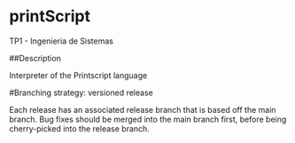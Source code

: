 # printScript
TP1 - Ingenieria de Sistemas

##Description

Interpreter of the Printscript language

#Branching strategy: versioned release

Each release has an associated release branch that is based off the main branch. Bug fixes should be merged into the main branch first, before being cherry-picked into the release branch.


